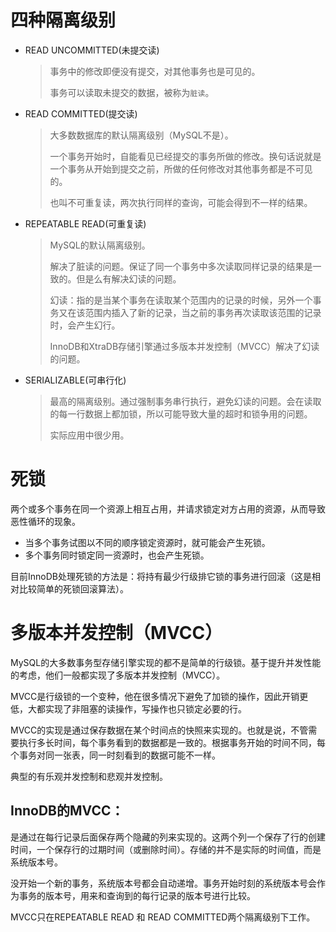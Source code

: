 # 四种隔离级别
- READ UNCOMMITTED(未提交读)
  > 事务中的修改即便没有提交，对其他事务也是可见的。
  >
  > 事务可以读取未提交的数据，被称为`脏读`。
- READ COMMITTED(提交读)
  > 大多数数据库的默认隔离级别（MySQL不是）。
  > 
  > 一个事务开始时，自能看见已经提交的事务所做的修改。换句话说就是一个事务从开始到提交之前，所做的任何修改对其他事务都是不可见的。
  > 
  > 也叫不可重复读，两次执行同样的查询，可能会得到不一样的结果。
- REPEATABLE READ(可重复读)
  > MySQL的默认隔离级别。
  > 
  > 解决了脏读的问题。保证了同一个事务中多次读取同样记录的结果是一致的。但是么有解决幻读的问题。
  >
  > 幻读：指的是当某个事务在读取某个范围内的记录的时候，另外一个事务又在该范围内插入了新的记录，当之前的事务再次读取该范围的记录时，会产生幻行。
  >
  > InnoDB和XtraDB存储引擎通过多版本并发控制（MVCC）解决了幻读的问题。
- SERIALIZABLE(可串行化)
  > 最高的隔离级别。通过强制事务串行执行，避免幻读的问题。会在读取的每一行数据上都加锁，所以可能导致大量的超时和锁争用的问题。
  >
  > 实际应用中很少用。

# 死锁
两个或多个事务在同一个资源上相互占用，并请求锁定对方占用的资源，从而导致恶性循环的现象。

- 当多个事务试图以不同的顺序锁定资源时，就可能会产生死锁。
- 多个事务同时锁定同一资源时，也会产生死锁。

目前InnoDB处理死锁的方法是：将持有最少行级排它锁的事务进行回滚（这是相对比较简单的死锁回滚算法）。

# 多版本并发控制（MVCC）
MySQL的大多数事务型存储引擎实现的都不是简单的行级锁。基于提升并发性能的考虑，他们一般都实现了多版本并发控制（MVCC）。

MVCC是行级锁的一个变种，他在很多情况下避免了加锁的操作，因此开销更低，大都实现了非阻塞的读操作，写操作也只锁定必要的行。

MVCC的实现是通过保存数据在某个时间点的快照来实现的。也就是说，不管需要执行多长时间，每个事务看到的数据都是一致的。根据事务开始的时间不同，每个事务对同一张表，同一时刻看到的数据可能不一样。

典型的有乐观并发控制和悲观并发控制。

## InnoDB的MVCC：
是通过在每行记录后面保存两个隐藏的列来实现的。这两个列一个保存了行的创建时间，一个保存行的过期时间（或删除时间）。存储的并不是实际的时间值，而是系统版本号。

没开始一个新的事务，系统版本号都会自动递增。事务开始时刻的系统版本号会作为事务的版本号，用来和查询到的每行记录的版本号进行比较。

MVCC只在REPEATABLE READ 和 READ COMMITTED两个隔离级别下工作。